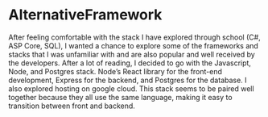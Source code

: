 # AlternativeFramework
After feeling comfortable with the stack I have explored through school (C#, ASP Core, SQL), I wanted a chance to explore some of the frameworks and stacks that I was unfamiliar with and are also popular and well received by the developers. After a lot of reading, I decided to go with the Javascript, Node, and Postgres stack. Node’s React library for the front-end development, Express for the backend, and Postgres for the database. I also explored hosting on google cloud. This stack seems to be paired well together because they all use the same language, making it easy to transition between front and backend. 

